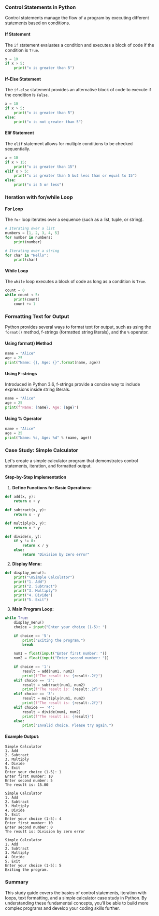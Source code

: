 ### Control Statements in Python

Control statements manage the flow of a program by executing different statements based on conditions.

#### If Statement

The `if` statement evaluates a condition and executes a block of code if the condition is `True`.

```python
x = 10
if x > 5:
    print("x is greater than 5")
```

#### If-Else Statement

The `if-else` statement provides an alternative block of code to execute if the condition is `False`.

```python
x = 10
if x > 5:
    print("x is greater than 5")
else:
    print("x is not greater than 5")
```

#### Elif Statement

The `elif` statement allows for multiple conditions to be checked sequentially.

```python
x = 10
if x > 15:
    print("x is greater than 15")
elif x > 5:
    print("x is greater than 5 but less than or equal to 15")
else:
    print("x is 5 or less")
```

### Iteration with for/while Loop

#### For Loop

The `for` loop iterates over a sequence (such as a list, tuple, or string).

```python
# Iterating over a list
numbers = [1, 2, 3, 4, 5]
for number in numbers:
    print(number)

# Iterating over a string
for char in "Hello":
    print(char)
```

#### While Loop

The `while` loop executes a block of code as long as a condition is `True`.

```python
count = 0
while count < 5:
    print(count)
    count += 1
```

### Formatting Text for Output

Python provides several ways to format text for output, such as using the `format()` method, f-strings (formatted string literals), and the `%` operator.

#### Using format() Method

```python
name = "Alice"
age = 25
print("Name: {}, Age: {}".format(name, age))
```

#### Using F-strings

Introduced in Python 3.6, f-strings provide a concise way to include expressions inside string literals.

```python
name = "Alice"
age = 25
print(f"Name: {name}, Age: {age}")
```

#### Using % Operator

```python
name = "Alice"
age = 25
print("Name: %s, Age: %d" % (name, age))
```

### Case Study: Simple Calculator

Let's create a simple calculator program that demonstrates control statements, iteration, and formatted output.

#### Step-by-Step Implementation

1. **Define Functions for Basic Operations:**

```python
def add(x, y):
    return x + y

def subtract(x, y):
    return x - y

def multiply(x, y):
    return x * y

def divide(x, y):
    if y != 0:
        return x / y
    else:
        return "Division by zero error"
```

2. **Display Menu:**

```python
def display_menu():
    print("\nSimple Calculator")
    print("1. Add")
    print("2. Subtract")
    print("3. Multiply")
    print("4. Divide")
    print("5. Exit")
```

3. **Main Program Loop:**

```python
while True:
    display_menu()
    choice = input("Enter your choice (1-5): ")

    if choice == '5':
        print("Exiting the program.")
        break

    num1 = float(input("Enter first number: "))
    num2 = float(input("Enter second number: "))

    if choice == '1':
        result = add(num1, num2)
        print(f"The result is: {result:.2f}")
    elif choice == '2':
        result = subtract(num1, num2)
        print(f"The result is: {result:.2f}")
    elif choice == '3':
        result = multiply(num1, num2)
        print(f"The result is: {result:.2f}")
    elif choice == '4':
        result = divide(num1, num2)
        print(f"The result is: {result}")
    else:
        print("Invalid choice. Please try again.")
```

#### Example Output:

```
Simple Calculator
1. Add
2. Subtract
3. Multiply
4. Divide
5. Exit
Enter your choice (1-5): 1
Enter first number: 10
Enter second number: 5
The result is: 15.00

Simple Calculator
1. Add
2. Subtract
3. Multiply
4. Divide
5. Exit
Enter your choice (1-5): 4
Enter first number: 10
Enter second number: 0
The result is: Division by zero error

Simple Calculator
1. Add
2. Subtract
3. Multiply
4. Divide
5. Exit
Enter your choice (1-5): 5
Exiting the program.
```

### Summary

This study guide covers the basics of control statements, iteration with loops, text formatting, and a simple calculator case study in Python. By understanding these fundamental concepts, you'll be able to build more complex programs and develop your coding skills further.
